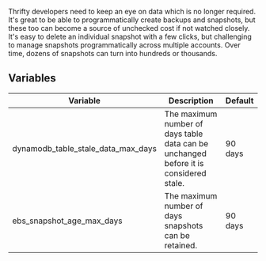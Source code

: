 
Thrifty developers need to keep an eye on data which is no longer required. It's great to be able to programmatically create backups and snapshots, but these too can become a source of unchecked cost if not watched closely. It's easy to delete an individual snapshot with a few clicks, but challenging to manage snapshots programmatically across multiple accounts. Over time, dozens of snapshots can turn into hundreds or thousands.

## Variables

| Variable                           | Description                                                                           | Default |
| ---------------------------------- | ------------------------------------------------------------------------------------- | ------- |
| dynamodb_table_stale_data_max_days | The maximum number of days table data can be unchanged before it is considered stale. | 90 days |
| ebs_snapshot_age_max_days          | The maximum number of days snapshots can be retained.                                 | 90 days |
